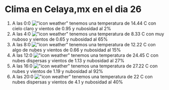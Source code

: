 # Clima en Celaya,mx en el dia 26

1. A las 0:0 !["icon weather"](http://openweathermap.org/img/w/01n.png) tenemos una temperatura de 14.44 C con cielo claro y  vientos de 0.95 y nubosidad al 2%
1. A las 4:0 !["icon weather"](http://openweathermap.org/img/w/04n.png) tenemos una temperatura de 8.33 C con muy nuboso y  vientos de 0.65 y nubosidad al 65%
1. A las 8:0 !["icon weather"](http://openweathermap.org/img/w/02d.png) tenemos una temperatura de 12.22 C con algo de nubes y  vientos de 0.66 y nubosidad al 15%
1. A las 12:0 !["icon weather"](http://openweathermap.org/img/w/03d.png) tenemos una temperatura de 24.45 C con nubes dispersas y  vientos de 1.13 y nubosidad al 27%
1. A las 16:0 !["icon weather"](http://openweathermap.org/img/w/04d.png) tenemos una temperatura de 27.22 C con nubes y  vientos de 1.19 y nubosidad al 92%
1. A las 20:0 !["icon weather"](http://openweathermap.org/img/w/03n.png) tenemos una temperatura de 22 C con nubes dispersas y  vientos de 4.1 y nubosidad al 40%
